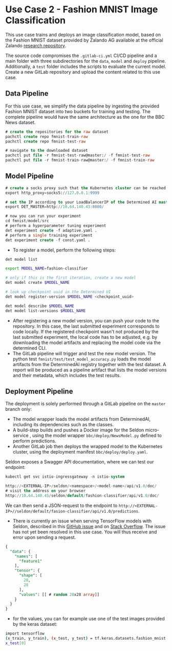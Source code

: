 # Use Case 2 - Fashion MNIST Image Classification

This use case trains and deploys an image classification model, based on the Fashion MNIST dataset provided by Zalando AG available at the official Zalando [research repository](https://github.com/zalandoresearch/fashion-mnist). 

The source code compromises the `.gitlab-ci.yml` CI/CD pipeline and a main folder with three subdirectories for the `data`, `model` and `deploy` pipeline. Additionally, a `test` folder includes the scripts to evaluate the current model. Create a new GitLab repository and upload the content related to this use case.

## Data Pipeline

For this use case, we simplify the data pipeline by ingesting the provided Fashion MNIST dataset into two buckets for training and testing. The complete pipeline would have the same architecture as the one for the BBC News dataset.

```sql
# create the repositories for the raw dataset
pachctl create repo fmnist-train-raw
pachctl create repo fmnist-test-raw

# navigate to the downloaded dataset
pachctl put file -r fmnist-test-raw@master:/ -f fmnist-test-raw
pachctl put file -r fmnist-train-raw@master:/ -f fmnist-train-raw
```

## Model Pipeline

```sql
# create a socks proxy such that the Kubernetes cluster can be reached
export http_proxy=socks5://127.0.0.1:9999

# set the IP according to your LoadBalancerIP of the Determined AI master
export DET_MASTER=http://10.64.140.43:8080/

# now you can run your experiment
cd fmnist/model/src
# perform a hyperparameter tuning experiment
det experiment create -f adaptive.yaml .
# perform a single training experiment
det experiment create -f const.yaml .
```

- To register a model, perform the following steps:

```bash
det model list

export MODEL_NAME=fashion-classifier

# only if this is the first iteration, create a new model
det model create $MODEL_NAME

# look up checkpoint uuid in the Determined UI
det model register-version $MODEL_NAME <checkpoint_uuid>

det model describe $MODEL_NAME
det model list-versions $MODEL_NAME
```

- After registering a new model version, you can push your code to the repository. In this case, the last submitted experiment corresponds to code locally. If the registered checkpoint wasn't not produced by the last submitted experiment, the local code has to be adjusted, e.g. by downloading the model artifacts and replacing the model code via the determined CLI.
- The GitLab pipeline will trigger and test the new model version. The python test `fmnist/test/test_model_accuracy.py` loads the model artifacts from the DeterminedAI registry together with the test dataset. A report will be produced as a pipeline artifact that lists the model versions and their metadata, which includes the test results.

## Deployment Pipeline

The deployment is solely performed through a GitLab pipeline on the `master` branch only:

- The model wrapper loads the model artifacts from DeterminedAI, including its dependencies such as the classes.
- A build-step builds and pushes a Docker image for the Seldon micro-service , using the model wrapper `bbc/deploy/NewsModel.py` defined to perform predictions.
- Another GitLab job then deploys the wrapped model to the Kubernetes cluster, using the deployment manifest `bbc/deploy/deploy.yaml`.

Seldon exposes a Swagger API documentation, where we can test our endpoint:

```sql
kubectl get svc istio-ingressgateway -n istio-system

http://<EXTERNAL-IP>/seldon/<namespace>/<model-name>/api/v1.0/doc/
# visit the address on your browser
http://10.64.140.45/seldon/default/fashion-classifier/api/v1.0/doc/
```

We can then send a JSON-request to the endpoint to `http://<EXTERNAL-IP>//seldon/default/fasion-classifier/api/v1.0/predictions`.

- There is currently an issue when serving TensorFlow models with Seldon, described in this [GitHub issue](https://github.com/keras-team/keras/issues/6462) and on [Stack Overflow](https://stackoverflow.com/questions/54652536/keras-tensorflow-backend-error-tensor-input-10-specified-in-either-feed-de). The issue has not yet been resolved in this use case. You will thus receive and error upon sending a request.

```sql
{
  "data": {
    "names": [
      "feature1"
    ],
    "tensor": {
      "shape": [
        28,
        28
      ],
      "values": [[ # random 28x28 array]]
    }
  }
}
```

- for the values, you can for example use one of the test images provided by the keras dataset:

```bash
import tensorflow 
(x_train, y_train), (x_test, y_test) = tf.keras.datasets.fashion_mnist.load_data()
x_test[0]
```